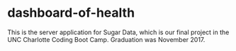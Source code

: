 # dashboard-of-health

This is the server application for Sugar Data, which is our final project in the UNC Charlotte Coding Boot Camp. Graduation was November 2017.
